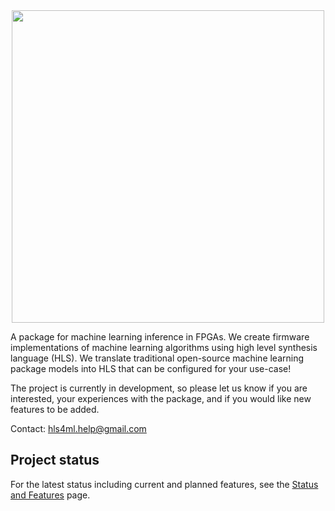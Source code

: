 <div style="text-align: center;"><img src="img/logo.jpg" width="500" /></div>

A package for machine learning inference in FPGAs.  We create firmware implementations of machine learning algorithms using high level synthesis language (HLS). We translate traditional open-source machine learning package models into HLS that can be configured for your use-case!

The project is currently in development, so please let us know if you are interested, your experiences with the package, and if you would like new features to be added.

Contact: [hls4ml.help@gmail.com](mailto:hls4ml.help@gmail.com)

## Project status

For the latest status including current and planned features, see the [Status and Features](STATUS.md) page. 



